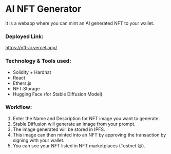 # AI NFT Generator
It is a webapp where you can mint an AI generated NFT to your wallet.

### **Deployed Link:**
https://nft-ai.vercel.app/

### **Technology & Tools used:**
- Solidity + Hardhat 
- React
- Ethers.js
- NFT.Storage
- Hugging Face (for Stable Diffusion Model)

### **Workflow:**
1. Enter the Name and Description for NFT image you want to generate.
2. Stable Diffusion will generate an image from your prompt.
3. The image generated will be stored in IPFS.
4. This image can then minted into an NFT by approving the transaction by signing with your wallet.
5. You can see your NFT listed in NFT marketplaces (Testnet :smiley:).
